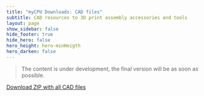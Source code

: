```yaml
---
title: "myCPU Downloads: CAD files"
subtitle: CAD resources to 3D print assembly accessories and tools
layout: page
show_sidebar: false
hide_footer: true
hide_hero: false
hero_height: hero-minHeigth
hero_darken: false
---
```

> The content is under development, the final version will be as soon as possible.

<a class="button is-primary is-light" href="{{ site.baseurl }}/downloads/cad/mycpu_cad_files.zip">Download ZIP with all CAD files</a>